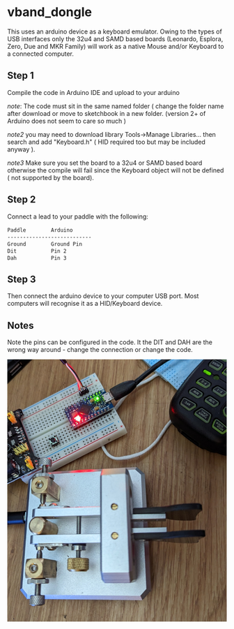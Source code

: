# vband_dongle

This uses an arduino device as a keyboard emulator.  Owing to the types of USB interfaces 
only the 32u4 and SAMD based boards (Leonardo, Esplora, Zero, Due and MKR Family) will work 
as a native Mouse and/or Keyboard to a connected computer.

## Step 1
Compile the code in Arduino IDE and upload to your arduino

*note*:  The code must sit in the same named folder ( change the folder name after download
or move to sketchbook in a new folder.
(version 2+ of Arduino does not seem to care so much )

*note2* you may need to download library Tools->Manage Libraries...
then search and add "Keyboard.h" ( HID required too but may be included anyway ).

*note3* Make sure you set the board to a 32u4 or SAMD based board otherwise the compile will 
fail since the Keyboard object will not be defined ( not supported by the board).

## Step 2

Connect a lead to your paddle with the following:

```
Paddle        Arduino
---------------------------
Ground        Ground Pin
Dit           Pin 2
Dah           Pin 3
```

## Step 3
Then connect the arduino device to your computer USB port.  Most computers will recognise it as a HID/Keyboard device.

## Notes
Note the pins can be configured in the code.
It the DIT and DAH are the wrong way around - change the connection or change the code.

![alt text](https://github.com/sipsmi/vband_dongle/blob/main/vband.jpg?raw=true)
